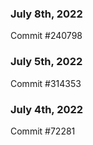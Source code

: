 ### July 8th, 2022

Commit #240798

### July 5th, 2022

Commit #314353


### July 4th, 2022

Commit #72281
